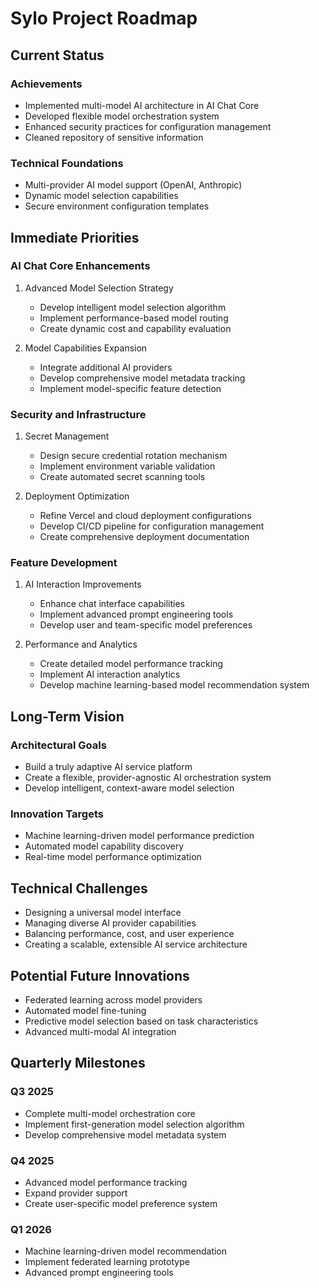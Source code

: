 # Sylo Project Roadmap

## Current Status

### Achievements
- Implemented multi-model AI architecture in AI Chat Core
- Developed flexible model orchestration system
- Enhanced security practices for configuration management
- Cleaned repository of sensitive information

### Technical Foundations
- Multi-provider AI model support (OpenAI, Anthropic)
- Dynamic model selection capabilities
- Secure environment configuration templates

## Immediate Priorities

### AI Chat Core Enhancements
1. Advanced Model Selection Strategy
   - Develop intelligent model selection algorithm
   - Implement performance-based model routing
   - Create dynamic cost and capability evaluation

2. Model Capabilities Expansion
   - Integrate additional AI providers
   - Develop comprehensive model metadata tracking
   - Implement model-specific feature detection

### Security and Infrastructure
1. Secret Management
   - Design secure credential rotation mechanism
   - Implement environment variable validation
   - Create automated secret scanning tools

2. Deployment Optimization
   - Refine Vercel and cloud deployment configurations
   - Develop CI/CD pipeline for configuration management
   - Create comprehensive deployment documentation

### Feature Development
1. AI Interaction Improvements
   - Enhance chat interface capabilities
   - Implement advanced prompt engineering tools
   - Develop user and team-specific model preferences

2. Performance and Analytics
   - Create detailed model performance tracking
   - Implement AI interaction analytics
   - Develop machine learning-based model recommendation system

## Long-Term Vision

### Architectural Goals
- Build a truly adaptive AI service platform
- Create a flexible, provider-agnostic AI orchestration system
- Develop intelligent, context-aware model selection

### Innovation Targets
- Machine learning-driven model performance prediction
- Automated model capability discovery
- Real-time model performance optimization

## Technical Challenges
- Designing a universal model interface
- Managing diverse AI provider capabilities
- Balancing performance, cost, and user experience
- Creating a scalable, extensible AI service architecture

## Potential Future Innovations
- Federated learning across model providers
- Automated model fine-tuning
- Predictive model selection based on task characteristics
- Advanced multi-modal AI integration

## Quarterly Milestones

### Q3 2025
- Complete multi-model orchestration core
- Implement first-generation model selection algorithm
- Develop comprehensive model metadata system

### Q4 2025
- Advanced model performance tracking
- Expand provider support
- Create user-specific model preference system

### Q1 2026
- Machine learning-driven model recommendation
- Implement federated learning prototype
- Advanced prompt engineering tools